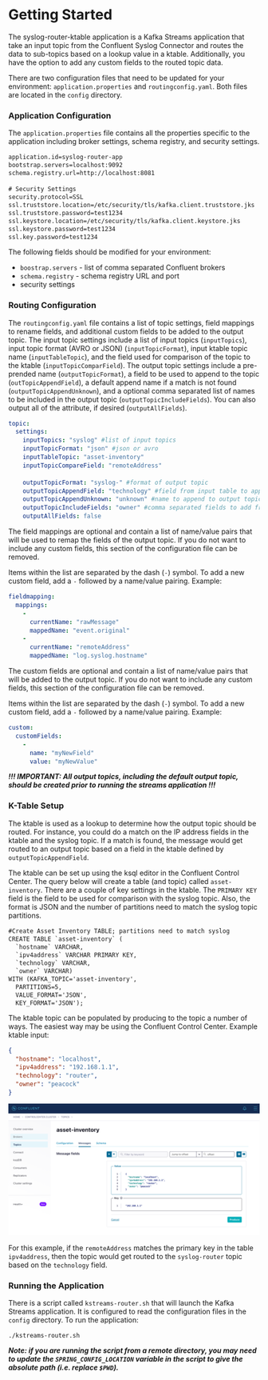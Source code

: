 # Getting Started

The syslog-router-ktable application is a Kafka Streams application that take an input topic from the 
Confluent Syslog Connector and routes the data to sub-topics based on a lookup value in a ktable.
Additionally, you have the option to add any custom fields to the routed topic data.

There are two configuration files that need to be updated for your environment: `application.properties`
and `routingconfig.yaml`. Both files are located in the `config` directory.

### Application Configuration
The `application.properties` file contains all the properties specific to the application including broker settings, schema registry, and security settings.

```properties
application.id=syslog-router-app
bootstrap.servers=localhost:9092
schema.registry.url=http://localhost:8081

# Security Settings
security.protocol=SSL
ssl.truststore.location=/etc/security/tls/kafka.client.truststore.jks
ssl.truststore.password=test1234
ssl.keystore.location=/etc/security/tls/kafka.client.keystore.jks
ssl.keystore.password=test1234
ssl.key.password=test1234
```

The following fields should be modified for your environment:
* `boostrap.servers` - list of comma separated Confluent brokers
* `schema.registry` - schema registry URL and port
* security settings

### Routing Configuration
The `routingconfig.yaml` file contains a list of topic settings, field mappings to rename fields, and additional custom fields to be added to the output topic. The input topic settings include a list of input topics (`inputTopics`), input topic format (AVRO or JSON) (`inputTopicFormat`), input ktable topic name (`inputTableTopic`), and the field used for comparison of the topic to the ktable (`inputTopicComparField`). The output topic settings include a pre-prended name (`outputTopicFormat`), a field to be used to append to the topic (`outTopicAppendField`), a default append name if a match is not found (`outputTopicAppendUnknown`), and a optional comma separated list of names to be included in the output topic (`outputTopicIncludeFields`). You can also output all of the attribute, if desired (`outputAllFields`).

```yaml
topic:
  settings:
    inputTopics: "syslog" #list of input topics
    inputTopicFormat: "json" #json or avro
    inputTableTopic: "asset-inventory"
    inputTopicCompareField: "remoteAddress"

    outputTopicFormat: "syslog-" #format of output topic
    outputTopicAppendField: "technology" #field from input table to append to output topic
    outputTopicAppendUnknown: "unknown" #name to append to output topic when match is not found
    outputTopicIncludeFields: "owner" #comma separated fields to add from the input table
    outputAllFields: false
```


The field mappings are optional and contain a list of name/value pairs that will be used to remap the fields of the output topic. If you do not want to include any custom fields, this section of the configuration file can be removed.

Items within the list are separated by the dash (`-`) symbol. To add a new custom field, add a 
`-` followed by a name/value pairing. Example:

```yaml
fieldmapping:
  mappings:
    -
      currentName: "rawMessage"
      mappedName: "event.original"
    -
      currentName: "remoteAddress"
      mappedName: "log.syslog.hostname"
```

The custom fields are optional and contain a list of name/value pairs that will be added to the output topic. If you do not want to include any custom fields, this section of the configuration file can be removed.

Items within the list are separated by the dash (`-`) symbol. To add a new custom field, add a 
`-` followed by a name/value pairing. Example:

```yaml
custom:
  customFields:
    -
      name: "myNewField"
      value: "myNewValue"
```


***!!! IMPORTANT: All output topics, including the default output topic, should be created prior to running the streams application !!!***


### K-Table Setup
The ktable is used as a lookup to determine how the output topic should be routed. For instance, you could do a match on the IP address fields in the ktable and the syslog topic. If a match is found, the message would get routed to an output topic based on a field in the ktable defined by `outputTopicAppendField`.

The ktable can be set up using the ksql editor in the Confluent Control Center. The query below will create a table (and topic) called `asset-inventory`. There are a couple of key settings in the ktable. The `PRIMARY KEY` field is the field to be used for comparison with the syslog topic. Also, the format is JSON and the number of partitions need to match the syslog topic partitions. 

```properties
#Create Asset Inventory TABLE; partitions need to match syslog
CREATE TABLE `asset-inventory` (
  `hostname` VARCHAR,
  `ipv4address` VARCHAR PRIMARY KEY,
  `technology` VARCHAR,
  `owner` VARCHAR)
WITH (KAFKA_TOPIC='asset-inventory',
  PARTITIONS=5,
  VALUE_FORMAT='JSON',
  KEY_FORMAT='JSON');
  ```

The ktable topic can be populated by producing to the topic a number of ways. The easiest way may be using the Confluent Control Center. Example ktable input:

```json
{
  "hostname": "localhost",
  "ipv4address": "192.168.1.1",
  "technology": "router",
  "owner": "peacock"
}
```

![Producing Table Data](images/ktable_topic_produce.png)

For this example, if the `remoteAddress` matches the primary key in the table `ipv4address`, then the topic would get routed to the `syslog-router` topic based on the `technology` field.



### Running the Application
There is a script called `kstreams-router.sh` that will launch the Kafka Streams application. It is
configured to read the configuration files in the `config` directory. To run the application:

````
./kstreams-router.sh
````

***Note: if you are running the script from a remote directory, you may need to update the 
`SPRING_CONFIG_LOCATION` variable in the script to give the absolute path (i.e. replace `$PWD`).***